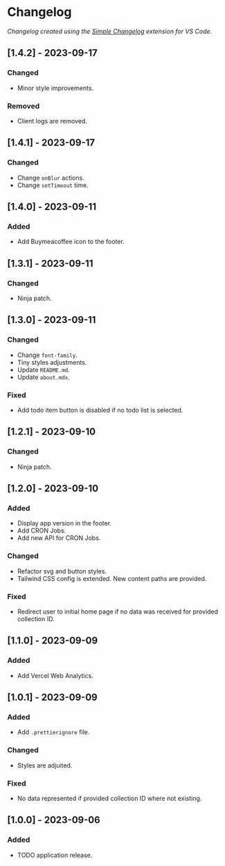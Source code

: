 # Changelog

*Changelog created using the [Simple Changelog](https://marketplace.visualstudio.com/items?itemName=tobiaswaelde.vscode-simple-changelog) extension for VS Code.*

## [1.4.2] - 2023-09-17
### Changed
- Minor style improvements.

### Removed
- Client logs are removed.


## [1.4.1] - 2023-09-17
### Changed
- Change `onBlur` actions.
- Change `setTimeout` time.


## [1.4.0] - 2023-09-11
### Added
- Add Buymeacoffee icon to the footer.


## [1.3.1] - 2023-09-11
### Changed
- Ninja patch.


## [1.3.0] - 2023-09-11
### Changed
- Change `font-family`.
- Tiny styles adjustments.
- Update `README.md`.
- Update `about.mdx`.

### Fixed
- Add todo item button is disabled if no todo list is selected.


## [1.2.1] - 2023-09-10
### Changed
- Ninja patch.


## [1.2.0] - 2023-09-10
### Added
- Display app version in the footer.
- Add CRON Jobs.
- Add new API for CRON Jobs.

### Changed
- Refactor svg and button styles.
- Tailwind CSS config is extended. New content paths are provided.

### Fixed
- Redirect user to initial home page if no data was received for provided collection ID.


## [1.1.0] - 2023-09-09
### Added
- Add Vercel Web Analytics.


## [1.0.1] - 2023-09-09
### Added
- Add `.prettierignore` file.

### Changed
- Styles are adjuited.

### Fixed
- No data represented if provided collection ID where not existing.


## [1.0.0] - 2023-09-06
### Added
- TODO application release.